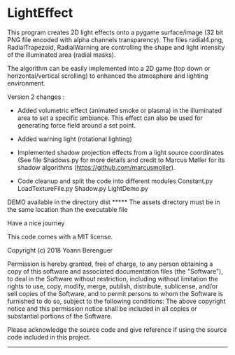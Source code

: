 

# LightEffect

This program creates 2D light effects onto a pygame surface/image (32 bit PNG file encoded with
alpha channels transparency).
The files radial4.png, RadialTrapezoid, RadialWarning are controlling the shape and light intensity
of the illuminated area (radial masks).

The algorithm can be easily implemented into a 2D game (top down or horizontal/vertical scrolling) to enhanced
the atmosphere and lighting environment.

Version 2 changes :

 - Added volumetric effect (animated smoke or plasma) in the illuminated area to set a specific ambiance.
        This effect can also be used for generating force field around a set point.

 - Added warning light (rotational lighting)

 - Implemented shadow projection effects from a light source coordinates (See file Shadows.py for more details and
        credit to Marcus Møller for its shadow algorithms (https://github.com/marcusmoller).

 - Code cleanup and split the code into different modules
    Constant.py
    LoadTextureFile.py
    Shadow.py
    LightDemo.py
    
DEMO available in the directory dist
***** The assets directory must be in the same location than the executable file 

Have a nice journey

This code comes with a MIT license.

Copyright (c) 2018 Yoann Berenguer

Permission is hereby granted, free of charge, to any person obtaining a copy
of this software and associated documentation files (the "Software"), to deal
in the Software without restriction, including without limitation the rights
to use, copy, modify, merge, publish, distribute, sublicense, and/or sell
copies of the Software, and to permit persons to whom the Software is
furnished to do so, subject to the following conditions:
The above copyright notice and this permission notice shall be included in all
copies or substantial portions of the Software.

Please acknowledge the source code and give reference if using the source code included in this project.

--------------------------------------------------------------------------------------------------------------------

